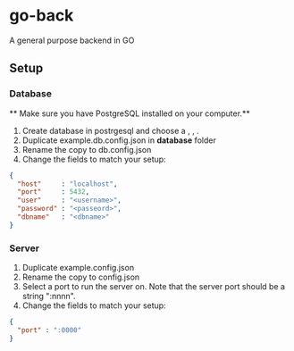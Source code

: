# go-back
A general purpose backend in GO

## Setup

### Database
** Make sure you have PostgreSQL installed on your computer.**
1. Create database in postrgesql and choose a <dbname>, <username>, <password>.
2. Duplicate example.db.config.json in **database** folder
3. Rename the copy to db.config.json
4. Change the fields to match your setup:
```JSON
{
  "host"     : "localhost",
  "port"     : 5432,
  "user"     : "<username>",
  "password" : "<passeord>",
  "dbname"   : "<dbname>"
}
```
 
### Server
1. Duplicate example.config.json
2. Rename the copy to config.json
3. Select a port to run the server on. Note that the server port should be a string ":nnnn".
4. Change the fields to match your setup:
```JSON
{
  "port" : ":0000"
}
```
